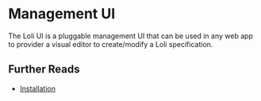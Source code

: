 # Management UI

The Loli UI is a pluggable management UI that can be used in any web app
to provider a visual editor to create/modify a Loli specification.

## Further Reads

- [Installation](./installation.md)
